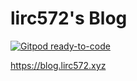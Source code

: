 # lirc572's Blog

[![Gitpod ready-to-code](https://img.shields.io/badge/Gitpod-ready--to--code-blue?logo=gitpod)](https://gitpod.io/#https://github.com/lirc572/blog.lirc572.xyz)

<https://blog.lirc572.xyz>

